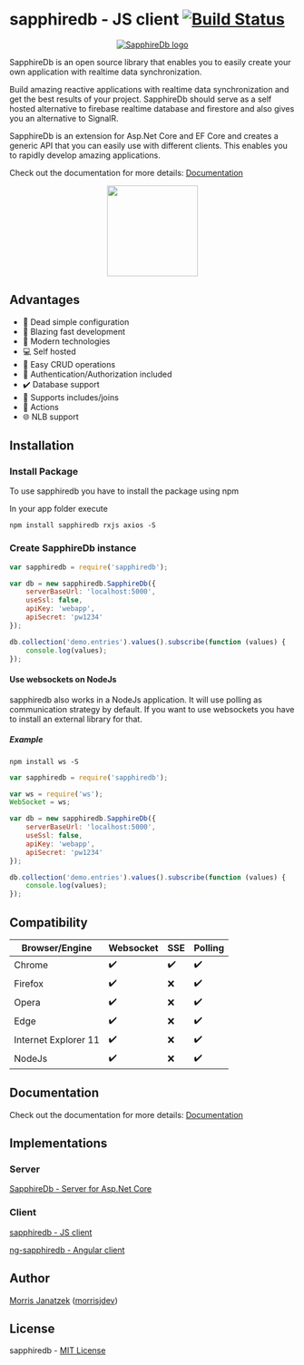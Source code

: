 # sapphiredb - JS client [![Build Status](https://travis-ci.org/morrisjdev/ng-realtime-database.svg?branch=master)](https://travis-ci.org/morrisjdev/ng-realtime-database)

<p align="center">
  <a href="https://sapphire-db.com/">
    <img src="https://sapphire-db.com/assets/banner/SapphireDB%20Banner.png" alt="SapphireDb logo">
  </a>
</p>

SapphireDb is an open source library that enables you to easily create your own application with realtime data synchronization.

Build amazing reactive applications with realtime data synchronization and get the best results of your project.
SapphireDb should serve as a self hosted alternative to firebase realtime database and firestore and also gives you an alternative to SignalR.

SapphireDb is an extension for Asp.Net Core and EF Core and creates a generic API that you can easily use with different clients. This enables you to rapidly develop amazing applications.

Check out the documentation for more details: [Documentation](https://sapphire-db.com/)

<p align="center">
    <a href="https://www.patreon.com/user?u=27738280"><img src="https://c5.patreon.com/external/logo/become_a_patron_button@2x.png" width="160"></a>
</p>

## Advantages

- :wrench: Dead simple configuration
- :stars: Blazing fast development
- :satellite: Modern technologies
- :computer: Self hosted
- :floppy_disk: Easy CRUD operations
- :key: Authentication/Authorization included
- :heavy_check_mark: Database support
- :open_file_folder: Supports includes/joins
- :electric_plug: Actions
- :globe_with_meridians: NLB support

## Installation

### Install Package
To use sapphiredb you have to install the package using npm

In your app folder execute

```
npm install sapphiredb rxjs axios -S
```

### Create SapphireDb instance

```js
var sapphiredb = require('sapphiredb');

var db = new sapphiredb.SapphireDb({
    serverBaseUrl: 'localhost:5000',
    useSsl: false,
    apiKey: 'webapp',
    apiSecret: 'pw1234'
});

db.collection('demo.entries').values().subscribe(function (values) {
    console.log(values);
});
```

#### Use websockets on NodeJs

sapphiredb also works in a NodeJs application. It will use polling as communication strategy by default.
If you want to use websockets you have to install an external library for that.

##### Example
```
npm install ws -S
```

```js
var sapphiredb = require('sapphiredb');

var ws = require('ws');
WebSocket = ws;

var db = new sapphiredb.SapphireDb({
    serverBaseUrl: 'localhost:5000',
    useSsl: false,
    apiKey: 'webapp',
    apiSecret: 'pw1234'
});

db.collection('demo.entries').values().subscribe(function (values) {
    console.log(values);
});
```

## Compatibility

| Browser/Engine              | Websocket          | SSE                | Polling            |
|----------------------|--------------------|--------------------|--------------------|
| Chrome               | :heavy_check_mark: | :heavy_check_mark: | :heavy_check_mark: |
| Firefox              | :heavy_check_mark: | :x:                | :heavy_check_mark: |
| Opera                | :heavy_check_mark: | :x:                | :heavy_check_mark: |
| Edge                 | :heavy_check_mark: | :x:                | :heavy_check_mark: |
| Internet Explorer 11 | :heavy_check_mark: | :x:                | :heavy_check_mark: |
| NodeJs               | :heavy_check_mark: | :x:                | :heavy_check_mark: |

## Documentation

Check out the documentation for more details: [Documentation](https://sapphire-db.com/)

## Implementations

### Server

[SapphireDb - Server for Asp.Net Core](https://github.com/morrisjdev/SapphireDb)

### Client

[sapphiredb - JS client](https://github.com/SapphireDb/sapphiredb-js/blob/master/projects/sapphiredb/README.md)

[ng-sapphiredb - Angular client](https://github.com/SapphireDb/sapphiredb-js/blob/master/projects/ng-sapphiredb/README.md)

## Author

[Morris Janatzek](http://morrisj.net) ([morrisjdev](https://github.com/morrisjdev))

## License

sapphiredb - [MIT License](https://github.com/SapphireDb/sapphiredb-js/blob/master/LICENSE)
